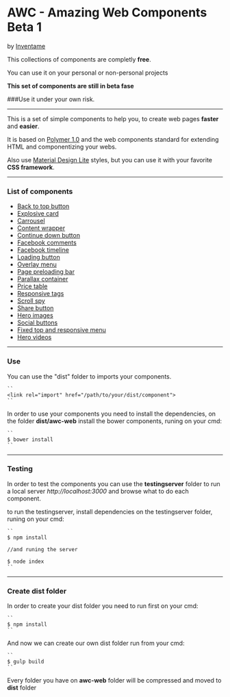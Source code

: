 # AWC - Amazing Web Components Beta 1

by [Inventame]( "www.inventa.me")

This collections of components are completly **free**.

You can use it on your personal or non-personal projects

**This set of components are still in beta fase**

###Use it under your own risk.

---

This is a set of simple components to help you, to create
web pages **faster** and **easier**.

It is based on [Polymer 1.0]( "https://www.polymer-project.org/1.0/")
and the web components standard for extending HTML and componentizing your webs.

Also use [Material Design Lite]( "https://getmdl.io/") styles,
but you can use it with your favorite **CSS framework**.

---

### List of components
* [Back to top button]( "awc-web/awc-back-to-top/readme.md")
* [Explosive card]( "awc-web/awc-card-explosive/readme.md")
* [Carrousel]( "awc-web/awc-carrousel/readme.md")
* [Content wrapper]( "awc-web/awc-content-wrapper/readme.md")
* [Continue down button]( "awc-web/awc-continue-down-button/readme.md")
* [Facebook comments]( "awc-web/awc-facebook-commentp/readme.md")
* [Facebook timeline]( "awc-web/awc-facebook-timeline/readme.md")
* [Loading button]( "awc-web/awc-loading-button/readme.md")
* [Overlay menu]( "awc-web/awc-overlay-menu/readme.md")
* [Page preloading bar]( "awc-web/awc-page-preloading/readme.md")
* [Parallax container]( "awc-web/awc-parallax-container/readme.md")
* [Price table]( "awc-web/awc-price-table/readme.md")
* [Responsive tags]( "awc-web/awc-responsive-tag/readme.md")
* [Scroll spy]( "awc-web/awc-scroll-spy/readme.md")
* [Share button]( "awc-web/awc-share-button/readme.md")
* [Hero images]( "awc-web/awc-simple-hero-image/readme.md")
* [Social buttons]( "awc-web/awc-social-buttons/readme.md")
* [Fixed top and responsive menu]( "awc-web/awc-top-menu/readme.md")
* [Hero videos]( "awc-web/awc-video-hero/readme.md")

---

### Use
You can use the "dist" folder to imports your components.

    ``
    <link rel="import" href="/path/to/your/dist/component">
    ``
    
In order to use your components you need to install the dependencies, on the folder
**dist/awc-web** install the bower components, runing on your cmd:

    ``
    $ bower install
    ``

---

### Testing
In order to test the components you can use the **testingserver** folder to run
a local server *http://localhost:3000* and browse what to do each component.

to run the testingserver, install dependencies on the testingserver folder, runing
on your cmd:

    ``
    $ npm install
    
    //and runing the server
    
    $ node index
    ``
    
---

### Create dist folder
In order to create your dist folder you need to run first on your cmd:

    ``
    $ npm install
    ``

And now we can create our own dist folder run from your cmd:

    ``
    $ gulp build
    ``
    
Every folder you have on **awc-web** folder will be compressed and moved to **dist** folder
